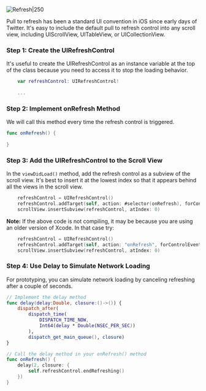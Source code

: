 ![Refresh|250](http://i.imgur.com/wRED0TT.gif)

Pull to refresh has been a standard UI convention in iOS since early days of Twitter. It's easy to include the default pull to refresh control into any scroll view, including UIScrollView, UITableView, or UICollectionView.

### Step 1: Create the UIRefreshControl

It's useful to create the UIRefreshControl as an instance variable at the top of the class because you need to access it to stop the loading behavior.

```swift
    var refreshControl: UIRefreshControl!
    
    ...

```

### Step 2: Implement onRefresh Method
We will call this method every time the refresh control is triggered. 

```swift
func onRefresh() {
   
}
```

### Step 3: Add the UIRefreshControl to the Scroll View

In the `viewDidLoad()` method, add the refresh control as a subview of the scroll view. It's best to insert it at the lowest index so that it appears behind all the views in the scroll view.

```swift   
    refreshControl = UIRefreshControl()
    refreshControl.addTarget(self, action: #selector(onRefresh), forControlEvents: .ValueChanged)
    scrollView.insertSubview(refreshControl, atIndex: 0)
```

**Note:** If the above code is not compiling, it may be because you are using an older version of Xcode. In that case try:

```swift
    refreshControl = UIRefreshControl()
    refreshControl.addTarget(self, action: "onRefresh", forControlEvents: UIControlEvents.ValueChanged)
    scrollView.insertSubview(refreshControl, atIndex: 0)
```

### Step 4: Use Delay to Simulate Network Loading

For prototyping, you can simulate network loading by canceling refreshing after a couple of seconds.

```swift
// Implement the delay method
func delay(delay:Double, closure:()->()) {
    dispatch_after(
        dispatch_time(
            DISPATCH_TIME_NOW,
            Int64(delay * Double(NSEC_PER_SEC))
        ),
        dispatch_get_main_queue(), closure)
}
```

```swift
// Call the delay method in your onRefresh() method
func onRefresh() {
    delay(2, closure: {
        self.refreshControl.endRefreshing()
    })
}
```